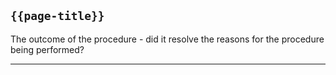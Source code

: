 ## <code>{{page-title}}</code>

The outcome of the procedure - did it resolve the reasons for the procedure being performed?

---


